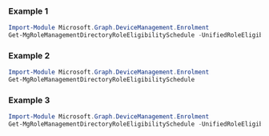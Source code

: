 ### Example 1
``` powershell
Import-Module Microsoft.Graph.DeviceManagement.Enrolment
Get-MgRoleManagementDirectoryRoleEligibilitySchedule -UnifiedRoleEligibilityScheduleId $unifiedRoleEligibilityScheduleId
```
### Example 2
``` powershell
Import-Module Microsoft.Graph.DeviceManagement.Enrolment
Get-MgRoleManagementDirectoryRoleEligibilitySchedule
```
### Example 3
``` powershell
Import-Module Microsoft.Graph.DeviceManagement.Enrolment
Get-MgRoleManagementDirectoryRoleEligibilitySchedule -UnifiedRoleEligibilityScheduleId $unifiedRoleEligibilityScheduleId
```
